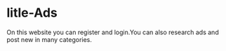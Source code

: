 # litle-Ads
On this website you can register and login.You can also research ads and post new in many categories.
